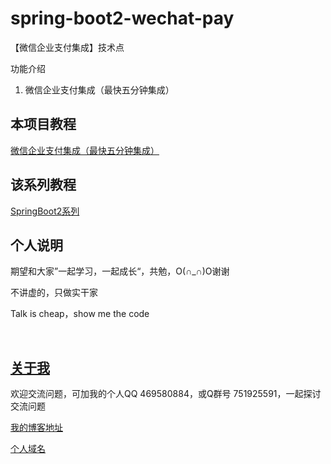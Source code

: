 # spring-boot2-wechat-pay

【微信企业支付集成】技术点

功能介绍

1. 微信企业支付集成（最快五分钟集成）

## 本项目教程

[微信企业支付集成（最快五分钟集成）](https://hemin.blog.csdn.net/article/details/104605815)

## 该系列教程

[SpringBoot2系列](https://blog.csdn.net/hemin1003/column/info/40170)

## 个人说明

期望和大家”一起学习，一起成长“，共勉，O(∩_∩)O谢谢

不讲虚的，只做实干家

Talk is cheap，show me the code

<br/>


## [关于我](http://heminit.com/about/)

欢迎交流问题，可加我的个人QQ 469580884，或Q群号 751925591，一起探讨交流问题

[我的博客地址](http://blog.csdn.net/hemin1003)

[个人域名](http://heminit.com)